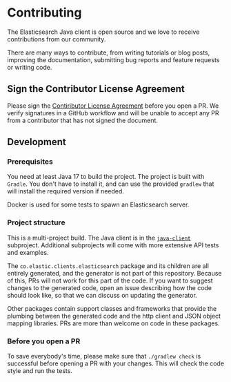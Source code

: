 # Contributing

The Elasticsearch Java client is open source and we love to receive contributions from our community.

There are many ways to contribute, from writing tutorials or blog posts, improving the documentation, submitting bug reports and feature requests or writing code.

## Sign the Contributor License Agreement

Please sign the [Contiributor License Agreement](https://www.elastic.co/contributor-agreement)
before you open a PR. We verify signatures in a GitHub workflow and will be unable to accept any PR from a contributor that has not signed the document.

## Development

### Prerequisites

You need at least Java 17 to build the project. The project is built with `Gradle`. You don't have to install it, and can use the provided `gradlew` that will install the required version if needed.

Docker is used for some tests to spawn an Elasticsearch server.

### Project structure

This is a multi-project build. The Java client is in the [`java-client`](./java-client) subproject. Additional subprojects will come with more extensive API tests and examples.

The `co.elastic.clients.elasticsearch` package and its children are all entirely generated, and the generator is not part of this repository. Because of this, PRs will not work for this part of the code. If you want to suggest changes to the generated code, open an issue describing how the code should look like, so that we can discuss on updating the generator.

Other packages contain support classes and frameworks that provide the plumbing between the generated code and the http client and JSON object mapping libraries. PRs are more than welcome on code in these packages.

### Before you open a PR

To save everybody's time, please make sure that `./gradlew check` is successful before opening a PR with your changes. This will check the code style and run the tests.
